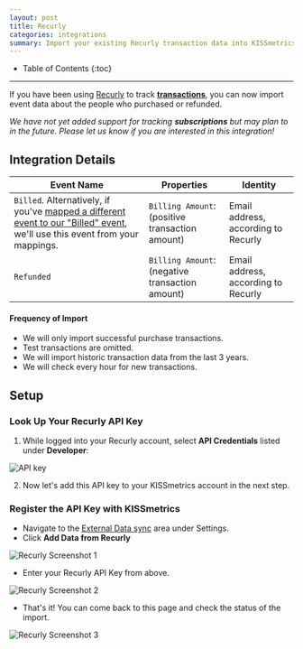```yaml
---
layout: post
title: Recurly
categories: integrations
summary: Import your existing Recurly transaction data into KISSmetrics.
---
```

* Table of Contents
{:toc}
* * *

If you have been using [Recurly][recurly] to track [**transactions**][transactions], you can now import event data about the people who purchased or refunded.

*We have not yet added support for tracking* ***subscriptions*** *but may plan to in the future. Please let us know if you are interested in this integration!*

## Integration Details

Event Name | Properties | Identity
-----------| ---------- | --------
`Billed`. Alternatively, if you've [mapped a different event to our "Billed" event][mapping], we'll use this event from your mappings. | `Billing Amount`: (positive transaction amount) | Email address, according to Recurly
`Refunded` | `Billing Amount`: (negative transaction amount) | Email address, according to Recurly

#### Frequency of Import

* We will only import successful purchase transactions.
* Test transactions are omitted.
* We will import historic transaction data from the last 3 years.
* We will check every hour for new transactions.

## Setup


### Look Up Your Recurly API Key

1. While logged into your Recurly account, select **API Credentials** listed under **Developer**:

![API key][sskey]

2. Now let's add this API key to your KISSmetrics account in the next step.

### Register the API Key with KISSmetrics

* Navigate to the [External Data sync][external-data] area under Settings.
* Click **Add Data from Recurly**

![Recurly Screenshot 1][ss-recurly1]

* Enter your Recurly API Key from above.

![Recurly Screenshot 2][ss-recurly2]

* That's it! You can come back to this page and check the status of the import.

![Recurly Screenshot 3][ss-recurly3]

[recurly]: http://recurly.com/
[transactions]: http://docs.recurly.com/api/transactions
[external-data]: https://app.kissmetrics.com/external_data
[mapping]: https://app.kissmetrics.com/mapping

[sskey]: https://s3.amazonaws.com/kissmetrics-support-files/assets/integrations/recurly/api-key.png
[ss-recurly1]: https://s3.amazonaws.com/kissmetrics-support-files/assets/integrations/recurly/recurly-1.png
[ss-recurly2]: https://s3.amazonaws.com/kissmetrics-support-files/assets/integrations/recurly/recurly-2.png
[ss-recurly3]: https://s3.amazonaws.com/kissmetrics-support-files/assets/integrations/recurly/recurly-3.png